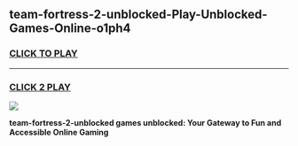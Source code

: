 
## team-fortress-2-unblocked-Play-Unblocked-Games-Online-o1ph4
<h3>
<a href="https://premium76.site?title=team-fortress-2-unblocked&ref=25A">CLICK TO PLAY</a></h3>
<hr>

<h3>
<a href="https://premium76.site?title=team-fortress-2-unblocked&ref=25A">CLICK 2 PLAY</a>
  
</h3>

<a href="https://premium76.site?title=team-fortress-2-unblocked&ref=25A"><img src="https://clearcache.store/games.png"></a>


**team-fortress-2-unblocked games unblocked: Your Gateway to Fun and Accessible Online Gaming**
